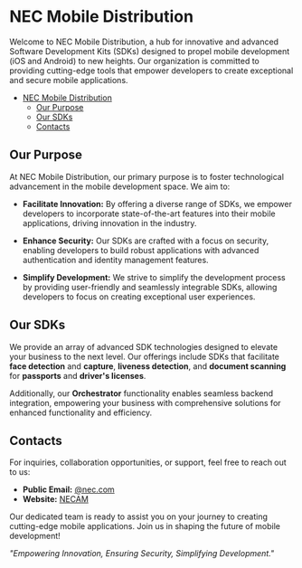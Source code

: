 # NEC Mobile Distribution

Welcome to NEC Mobile Distribution, a hub for innovative and advanced Software Development Kits (SDKs) designed to propel mobile development (iOS and Android) to new heights. Our organization is committed to providing cutting-edge tools that empower developers to create exceptional and secure mobile applications.

- [NEC Mobile Distribution](#nec-mobile-distribution)
  - [Our Purpose](#our-purpose)
  - [Our SDKs](#our-sdks)
  - [Contacts](#contacts)

## Our Purpose

At NEC Mobile Distribution, our primary purpose is to foster technological advancement in the mobile development space. We aim to:

- **Facilitate Innovation:** By offering a diverse range of SDKs, we empower developers to incorporate state-of-the-art features into their mobile applications, driving innovation in the industry.

- **Enhance Security:** Our SDKs are crafted with a focus on security, enabling developers to build robust applications with advanced authentication and identity management features.

- **Simplify Development:** We strive to simplify the development process by providing user-friendly and seamlessly integrable SDKs, allowing developers to focus on creating exceptional user experiences.

## Our SDKs

We provide an array of advanced SDK technologies designed to elevate your business to the next level. Our offerings include SDKs that facilitate **face detection** and **capture**, **liveness detection**, and **document scanning** for **passports** and **driver's licenses**.

Additionally, our **Orchestrator** functionality enables seamless backend integration, empowering your business with comprehensive solutions for enhanced functionality and efficiency.

## Contacts

For inquiries, collaboration opportunities, or support, feel free to reach out to us:

- **Public Email:** [@nec.com](mailto:@nec.com)
- **Website:** [NECAM](https://www.necam.com/)

Our dedicated team is ready to assist you on your journey to creating cutting-edge mobile applications. Join us in shaping the future of mobile development!

*"Empowering Innovation, Ensuring Security, Simplifying Development."*
